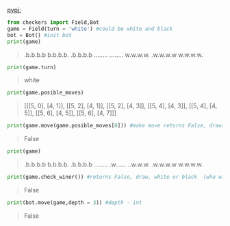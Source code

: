 [pypi:](https://pypi.org/project/checkers-bot/)

```python
from checkers import Field,Bot
game = Field(turn = 'white') #could be white and black
bot = Bot() #init bot
print(game)
```
> .b.b.b.b
    b.b.b.b.
    .b.b.b.b
    ........
    ........
    w.w.w.w.
    .w.w.w.w
    w.w.w.w.
```python
print(game.turn)
```
> white
```python
print(game.posible_moves)
```
> [[[5, 0], [4, 1]], [[5, 2], [4, 1]], [[5, 2], [4, 3]], [[5, 4], [4, 3]], [[5, 4], [4, 5]], [[5, 6], [4, 5]], [[5, 6], [4, 7]]]
```python
print(game.move(game.posible_moves[0])) #make move returns False, draw, white or black  (who wins)
```
> False
```python
print(game)
```
> .b.b.b.b
    b.b.b.b.
    .b.b.b.b
    ........
    .w......
    ..w.w.w.
    .w.w.w.w
    w.w.w.w.
```python
print(game.check_winer()) #returns False, draw, white or black  (who wins)
```
> False
```python
print(bot.move(game,depth = 3)) #depth - int
```
> False

